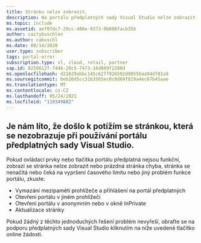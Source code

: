 ```yaml
---
title: Stránku nelze zobrazit.
description: Na portálu předplatných sady Visual Studio nelze zobrazit stránku.
ms.topic: include
ms.assetid: aef07dc7-29cc-406e-9373-0b808facb35b
author: caitybuschlen
ms.author: cabuschl
ms.date: 08/14/2020
user.type: subscriber
tags: portal-error
subscription.type: vl, cloud, retail, partner
sap.id: 8250612f-7446-20c5-7473-16d089f2280d
ms.openlocfilehash: d21629abbc145c62ff926502d90556aa94df81a9
ms.sourcegitcommit: beb16d5cc31b3565ec0c8d69f819a4ec67b45aae
ms.translationtype: MT
ms.contentlocale: cs-CZ
ms.lasthandoff: 05/24/2021
ms.locfileid: "110349882"
---
```

## <a name="were-sorry-to-hear-that-youre-experiencing-an-issue-with-a-page-not-being-displayed-while-using-the-visual-studio-subscriptions-portal"></a>Je nám líto, že došlo k potížím se stránkou, která se nezobrazuje při používání portálu předplatných sady Visual Studio. 

Pokud ovládací prvky nebo tlačítka portálu předplatná nejsou funkční, zobrazí se stránka nelze zobrazit nebo prázdná stránka chyba, stránka se nenačítá nebo čeká na vypršení časového limitu nebo jiný problém funkce portálu, zkuste: 

* Vymazání mezipaměti prohlížeče a přihlášení na portál předplatných 
* Otevření portálu v jiném prohlížeči 
* Otevření portálu v anonymním nebo v okně InPrivate 
* Aktualizace stránky  

Pokud žádný z těchto jednoduchých řešení problém nevyřeší, obraťte se na podporu předplatných sady Visual Studio kliknutím na níže uvedené tlačítko online žádosti. 